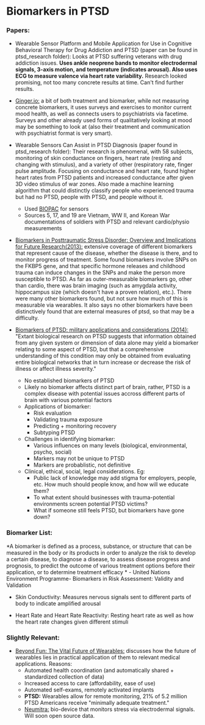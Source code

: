 # Biomarkers in PTSD

### Papers:

 - Wearable Sensor Platform and Mobile Application for Use in Cognitive Behavioral Therapy for Drug Addiction and PTSD (paper can be found in ptsd\_research folder): Looks at PTSD suffering veterans with drug addiction issues. **Uses ankle neoprene bands to monitor electrodermal signals, 3-axis motion, and temperature (indicates arousal). Also uses ECG to measure valence via heart rate variability.** Research looked promising, not too many concrete results at time. Can't find further results.

 - [Ginger.io:](https://ginger.io/evidence/) a bit of both treatment and biomarker, while not measuring concrete biomarkers, it uses surveys and exercises to monitor current mood health, as well as connects users to psychiatrists via facetime. Surveys and other already used forms of qualitatively looking at mood may be something to look at (also their treatment and communication with psychiatrist format is very smart).

 - Wearable Sensors Can Assist in PTSD Diagnosis (paper found in ptsd\_research folder): Their research is phenomenal, with 58 subjects, monitoring of skin conductance on fingers, heart rate (resting and changing with stimulus), and a variety of other (respiratory rate, finger pulse amplitude. Focusing on conductance and heart rate, found higher heart rates from PTSD patients and increased conductance after given 3D video stimulus of war zones. Also made a machine learning algorithm that could distinctly classify people who experienced trauma but had no PTSD, people with PTSD, and people without it.
    - Used [BIOPAC](https://www.biopac.com/) for sensors
    - Sources 5, 17, and 19 are Vietnam, WW II, and Korean War documentations of soldiers with PTSD and relevant cardio/physio measurements

 - [Biomarkers in Posttraumatic Stress Disorder: Overview and Implications for Future Research(2013):](http://www.ncbi.nlm.nih.gov/pmc/articles/PMC3774961/) extensive coverage of different biomarkers that represent cause of the disease, whether the disease is there, and to monitor progress of treatment. Some found biomarkers involve SNPs on the FKBP5 gene, and that specific hormone releases and childhood trauma can induce changes in the SNPs and make the person more susceptible to PTSD. As far as outer-measurable biomarkers go, other than cardio, there was brain imaging (such as amygdala activity, hippocampus size (which doesn't have a proven relation), etc.). There were many other biomarkers found, but not sure how much of this is measurable via wearables. It also says no other biomarkers have been distinctively found that are external measures of ptsd, so that may be a difficulty.

 - [Biomarkers of PTSD: military applications and considerations (2014):](http://www.ncbi.nlm.nih.gov/pmc/articles/PMC4138702/) "Extant biological research on PTSD suggests that information obtained from any given system or dimension of data alone may yield a biomarker relating to some aspect of PTSD, but that a comprehensive understanding of this condition may only be obtained from evaluating entire biological networks that in turn increase or decrease the risk of illness or affect illness severity."
    - No established biomarkers of PTSD
    - Likely no biomarker affects distinct part of brain, rather, PTSD is a complex disease with potential issues accross different parts of brain with various potential factors
    - Applications of biomarker: 
        - Risk evaluation
        - Validating trauma exposure
        - Predicting + monitoring recovery
        - Subtyping PTSD
    - Challenges in identifying biomarker:
        - Various influences on many levels (biological, environmental, psycho, social)
        - Markers may not be unique to PTSD
        - Markers are probablistic, not definitive
    - Clinical, ethical, social, legal considerations. Eg:
        - Public lack of knowledge may add stigma for employers, people, etc. How much should people know, and how will we educate them?
        - To what extent should businesses with trauma-potential environments screen potential PTSD victims?
        - What if someone still feels PTSD, but biomarkers have gone down?


### Biomarker List:

*A biomarker is defined as a process, substance, or structure that can be measured in the body or its products in order to analyze the risk to develop a certain disease, to diagnose a disease, to assess disease progress and prognosis, to predict the outcome of various treatment options before their application, or to determine treatment efficacy * - United Nations Environment Programme- Biomarkers in Risk Assessment: Validity and Validation

 - Skin Conductivity: Measures nervous signals sent to different parts of body to indicate amplified arousal

 - Heart Rate and Heart Rate Reactivity: Resting heart rate as well as how the heart rate changes given different stimuli

### Slightly Relevant:

 - [Beyond Fun: The Vital Future of Wearables:](http://www.fastcodesign.com/3042674/the-vital-if-unfun-future-of-wearables) discusses how the future of wearables lies in practical application of them to relevant medical applications. Reasons:
    - Automated health coordination (and automatically shared + standardized collection of data) 
    - Increased access to care (affordability, ease of use)
    - Automated self-exams, remotely activated implants
    - **PTSD:** Wearables allow for remote monitoring, 21% of 5.2 million PTSD Americans receive "minimally adequate treatment."
    - [Neumitra:](https://neumitra.com/research) bio-device that monitors stress via electrodermal signals. Will soon open source data.